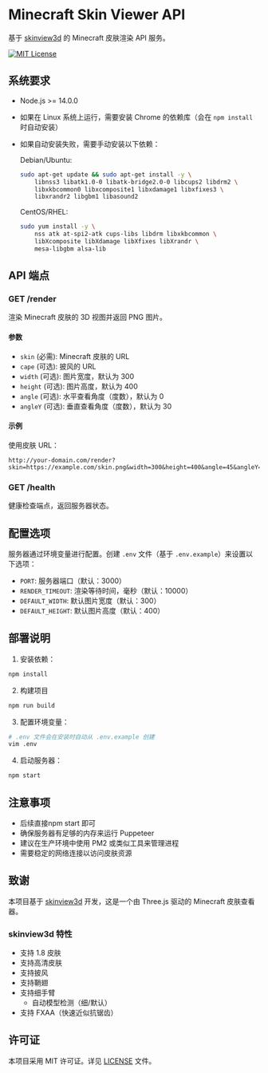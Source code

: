 # Minecraft Skin Viewer API

基于 [skinview3d](https://github.com/bs-community/skinview3d) 的 Minecraft 皮肤渲染 API 服务。

[![MIT License](https://img.shields.io/badge/license-MIT-yellowgreen.svg?style=flat-square)](https://github.com/bs-community/skinview3d/blob/master/LICENSE)

## 系统要求

- Node.js >= 14.0.0
- 如果在 Linux 系统上运行，需要安装 Chrome 的依赖库（会在 `npm install` 时自动安装）
- 如果自动安装失败，需要手动安装以下依赖：

  Debian/Ubuntu:
  ```bash
  sudo apt-get update && sudo apt-get install -y \
      libnss3 libatk1.0-0 libatk-bridge2.0-0 libcups2 libdrm2 \
      libxkbcommon0 libxcomposite1 libxdamage1 libxfixes3 \
      libxrandr2 libgbm1 libasound2
  ```

  CentOS/RHEL:
  ```bash
  sudo yum install -y \
      nss atk at-spi2-atk cups-libs libdrm libxkbcommon \
      libXcomposite libXdamage libXfixes libXrandr \
      mesa-libgbm alsa-lib
  ```

## API 端点

### GET /render

渲染 Minecraft 皮肤的 3D 视图并返回 PNG 图片。

#### 参数

- `skin` (必需): Minecraft 皮肤的 URL
- `cape` (可选): 披风的 URL
- `width` (可选): 图片宽度，默认为 300
- `height` (可选): 图片高度，默认为 400
- `angle` (可选): 水平查看角度（度数），默认为 0
- `angleY` (可选): 垂直查看角度（度数），默认为 30

#### 示例

使用皮肤 URL：
```
http://your-domain.com/render?skin=https://example.com/skin.png&width=300&height=400&angle=45&angleY=30
```

### GET /health

健康检查端点，返回服务器状态。

## 配置选项

服务器通过环境变量进行配置。创建 `.env` 文件（基于 `.env.example`）来设置以下选项：

- `PORT`: 服务器端口（默认：3000）
- `RENDER_TIMEOUT`: 渲染等待时间，毫秒（默认：10000）
- `DEFAULT_WIDTH`: 默认图片宽度（默认：300）
- `DEFAULT_HEIGHT`: 默认图片高度（默认：400）

## 部署说明

1. 安装依赖：
```bash
npm install
```

2. 构建项目
```bash
npm run build
```

3. 配置环境变量：
```bash
# .env 文件会在安装时自动从 .env.example 创建
vim .env
```

4. 启动服务器：
```bash
npm start
```

## 注意事项

- 后续直接npm start 即可
- 确保服务器有足够的内存来运行 Puppeteer
- 建议在生产环境中使用 PM2 或类似工具来管理进程
- 需要稳定的网络连接以访问皮肤资源

## 致谢

本项目基于 [skinview3d](https://github.com/bs-community/skinview3d) 开发，这是一个由 Three.js 驱动的 Minecraft 皮肤查看器。

### skinview3d 特性
* 支持 1.8 皮肤
* 支持高清皮肤
* 支持披风
* 支持鞘翅
* 支持细手臂
  * 自动模型检测（细/默认）
* 支持 FXAA（快速近似抗锯齿）

## 许可证

本项目采用 MIT 许可证。详见 [LICENSE](LICENSE) 文件。
